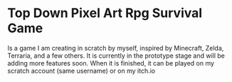 # Top Down Pixel Art Rpg Survival Game
Is a game I am creating in scratch by myself, inspired by Minecraft, Zelda, Terraria, and a few others.
It is currently in the prototype stage and will be adding more features soon.
When it is finished, it can be played on my scratch account (same username) or on my itch.io

